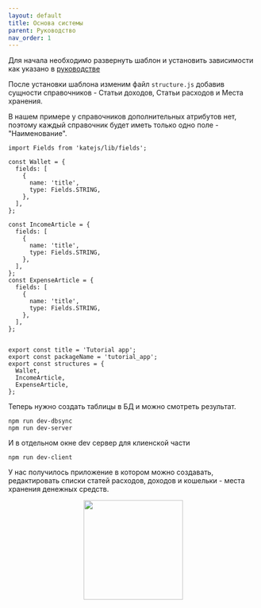 ```yaml
---
layout: default
title: Основа системы
parent: Руководство
nav_order: 1
---
```


Для начала необходимо развернуть шаблон и установить зависимости как указано в [руководстве](https://docs.katejs.ru/app.html)

После установки шаблона изменим файл `structure.js` добавив сущности справочников - Статьи доходов, Статьи расходов и Места хранения.

В нашем примере у справочников дополнительных атрибутов нет, 
поэтому каждый справочник будет иметь только одно поле - "Наименование".
````
import Fields from 'katejs/lib/fields';

const Wallet = {
  fields: [
    {
      name: 'title',
      type: Fields.STRING,
    },
  ],
};

const IncomeArticle = {
  fields: [
    {
      name: 'title',
      type: Fields.STRING,
    },
  ],
};
const ExpenseArticle = {
  fields: [
    {
      name: 'title',
      type: Fields.STRING,
    },
  ],
};


export const title = 'Tutorial app';
export const packageName = 'tutorial_app';
export const structures = {
  Wallet,
  IncomeArticle,
  ExpenseArticle,
};
````

Теперь нужно создать таблицы в БД и можно смотреть результат.
````
npm run dev-dbsync
npm run dev-server
````
И в отдельном окне dev сервер для клиенской части
````
npm run dev-client
````

У нас получилось приложение в котором можно создавать, редактировать списки
статей расходов, доходов и кошельки - места хранения денежных средств.

<p align="center">
  <img width="200" height="200" src="https://github.com/romannep/katejs/raw/master/docs/assets/img/base.png">
</p>
